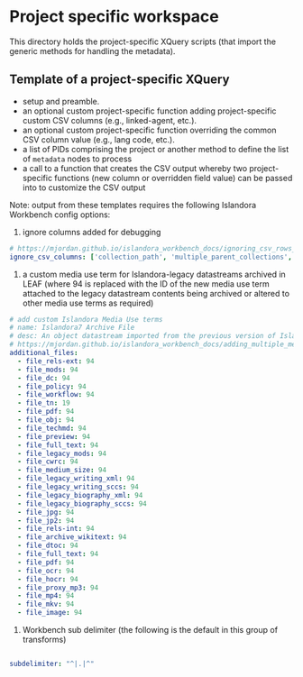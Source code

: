 # Project specific workspace

This directory holds the project-specific XQuery scripts (that import the generic methods for handling the metadata).

## Template of a project-specific XQuery

* setup and preamble.
* an optional custom project-specific function adding project-specific custom CSV columns (e.g., linked-agent, etc.).
* an optional custom project-specific function overriding the common CSV column value (e.g., lang code, etc.).
* a list of PIDs comprising the project or another method to define the list of `metadata` nodes to process
* a call to a function that creates the CSV output whereby two project-specific functions (new column or overridden field value) can be passed into to customize the CSV output

Note: output from these templates requires the following Islandora Workbench config options:

1. ignore columns added for debugging

``` yaml
# https://mjordan.github.io/islandora_workbench_docs/ignoring_csv_rows_and_columns/
ignore_csv_columns: ['collection_path', 'multiple_parent_collections', 'parent_of_page']
```

1. a custom media use term for Islandora-legacy datastreams archived in LEAF (where 94 is replaced with the ID of the new media use term attached to the legacy datastream contents being archived or altered to other media use terms as required)

``` yaml
# add custom Islandora Media Use terms
# name: Islandora7 Archive File
# desc: An object datastream imported from the previous version of Islandora / CWRC (Islandora7) - not for display in the current version of Islandora.
# https://mjordan.github.io/islandora_workbench_docs/adding_multiple_media/
additional_files:
  - file_rels-ext: 94
  - file_mods: 94
  - file_dc: 94
  - file_policy: 94
  - file_workflow: 94
  - file_tn: 19
  - file_pdf: 94
  - file_obj: 94
  - file_techmd: 94
  - file_preview: 94
  - file_full_text: 94
  - file_legacy_mods: 94
  - file_cwrc: 94
  - file_medium_size: 94
  - file_legacy_writing_xml: 94
  - file_legacy_writing_sccs: 94
  - file_legacy_biography_xml: 94
  - file_legacy_biography_sccs: 94
  - file_jpg: 94
  - file_jp2: 94
  - file_rels-int: 94
  - file_archive_wikitext: 94
  - file_dtoc: 94
  - file_full_text: 94
  - file_pdf: 94
  - file_ocr: 94
  - file_hocr: 94
  - file_proxy_mp3: 94
  - file_mp4: 94
  - file_mkv: 94
  - file_image: 94
```

1. Workbench sub delimiter (the following is the default in this group of transforms)

``` yaml

subdelimiter: "^|.|^"
```
